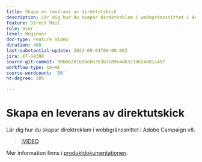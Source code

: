 ```yaml
---
title: Skapa en leverans av direktutskick
description: Lär dig hur du skapar direktreklam i webbgränssnittet i Adobe Campaign v8.
feature: Direct Mail
role: User
level: Beginner
doc-type: Feature Video
duration: 480
last-substantial-update: 2024-09-04T00:00:00Z
jira: KT-14398
source-git-commit: 90666201b5bebb3b3b7189e4db321d624dd1c45f
workflow-type: tm+mt
source-wordcount: '50'
ht-degree: 20%

---
```



# Skapa en leverans av direktutskick

Lär dig hur du skapar direktreklam i webbgränssnittet i Adobe Campaign v8.

>[!VIDEO](https://video.tv.adobe.com/v/3433316/?learn=on)

Mer information finns i [produktdokumentationen](https://experienceleague.adobe.com/en/docs/campaign-web/v8/msg/direct-mail/gs-direct-mail).
